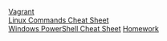 [Vagrant](vagrant.md)  
[Linux Commands Cheat Sheet](linux.md)  
[Windows PowerShell Cheat Sheet](windows.md)
[Homework](homework.md)